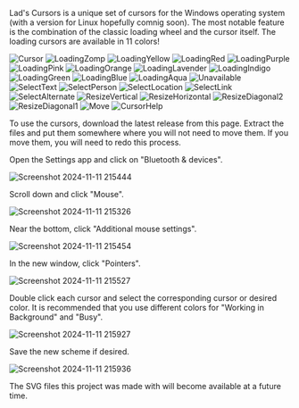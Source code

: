 Lad's Cursors is a unique set of cursors for the Windows operating system (with a version for Linux hopefully comnig soon). The most notable feature is the combination of the classic loading wheel and the cursor itself. The loading cursors are available in 11 colors!
 
![Cursor](https://github.com/user-attachments/assets/38472a5c-1af7-4fa3-bc56-2d76db489c28)
![LoadingZomp](https://github.com/user-attachments/assets/c27bfd57-00dd-48aa-b09d-c96c2fa7f11e)
![LoadingYellow](https://github.com/user-attachments/assets/fceee0f7-7505-48ab-a9c5-70ef85d26e56)
![LoadingRed](https://github.com/user-attachments/assets/3e7b7957-e62c-4624-9838-c91c5db0cb61)
![LoadingPurple](https://github.com/user-attachments/assets/59256186-fdc6-4f21-ae4d-9db368477957)
![LoadingPink](https://github.com/user-attachments/assets/20ac0bda-0e10-479b-bb6b-2523e6411678)
![LoadingOrange](https://github.com/user-attachments/assets/929b7bdb-2ddd-4cb4-b0e2-941de4b9722f)
![LoadingLavender](https://github.com/user-attachments/assets/61b82455-e250-49ac-b317-e0576507b6f4)
![LoadingIndigo](https://github.com/user-attachments/assets/a0004c7d-6ae7-4431-95cf-3ae55664a2a5)
![LoadingGreen](https://github.com/user-attachments/assets/5de8abf4-54d1-47b6-9058-aadced5126bd)
![LoadingBlue](https://github.com/user-attachments/assets/d906b529-a1b8-4ea9-9012-f6a1e788f8e5)
![LoadingAqua](https://github.com/user-attachments/assets/275f4567-4a24-4a38-9b9d-f718e0b4d868)
![Unavailable](https://github.com/user-attachments/assets/def75e37-ec85-421f-a78c-99954ff87285)
![SelectText](https://github.com/user-attachments/assets/78c810a7-f39d-41fc-9713-98b22b2f0ff9)
![SelectPerson](https://github.com/user-attachments/assets/7dc73c1b-8bb7-4d26-a762-7dfc0e6b15d5)
![SelectLocation](https://github.com/user-attachments/assets/340a9ec8-2010-490e-9b12-4c2646c90765)
![SelectLink](https://github.com/user-attachments/assets/e37b3e6f-2690-4d41-91bd-364eee47c78c)
![SelectAlternate](https://github.com/user-attachments/assets/db09aca2-e17c-46be-afe9-2ce36706a3b8)
![ResizeVertical](https://github.com/user-attachments/assets/6082982d-d6e1-42f9-9b52-fd4f5756eb78)
![ResizeHorizontal](https://github.com/user-attachments/assets/146e1214-bd2e-4341-8221-1b018e0a6e6e)
![ResizeDiagonal2](https://github.com/user-attachments/assets/1ac229d6-9211-46c0-a999-e325bb1920b8)
![ResizeDiagonal1](https://github.com/user-attachments/assets/dc0bb78f-ed17-44a1-ae3f-fd2aff168884)
![Move](https://github.com/user-attachments/assets/20928e98-3354-4c70-a0af-4129f468b745)
![CursorHelp](https://github.com/user-attachments/assets/384300b9-49e2-45d8-933a-6ea301006f7f)

To use the cursors, download the latest release from this page. Extract the files and put them somewhere where you will not need to move them. If you move them, you will need to redo this process.

Open the Settings app and click on "Bluetooth & devices".

![Screenshot 2024-11-11 215444](https://github.com/user-attachments/assets/32576968-203b-4c66-9b40-06fada030b81)

Scroll down and click "Mouse".

![Screenshot 2024-11-11 215326](https://github.com/user-attachments/assets/50b1f21c-c329-4659-989c-217a632136ed)

Near the bottom, click "Additional mouse settings".

![Screenshot 2024-11-11 215454](https://github.com/user-attachments/assets/d00e8b79-000e-4b9d-8f35-a5770a773a6a)

In the new window, click "Pointers".

![Screenshot 2024-11-11 215527](https://github.com/user-attachments/assets/a06d7beb-4975-4514-8c1c-73dc0703d56e)

Double click each cursor and select the corresponding cursor or desired color. It is recommended that you use different colors for "Working in Background" and "Busy". 

![Screenshot 2024-11-11 215927](https://github.com/user-attachments/assets/d3e8e0c0-ac1d-439e-9077-b28e93481fb7)

Save the new scheme if desired.

![Screenshot 2024-11-11 215936](https://github.com/user-attachments/assets/45b29077-0490-4c91-8ae2-42e7ccb9d1dd)

The SVG files this project was made with will become available at a future time.
